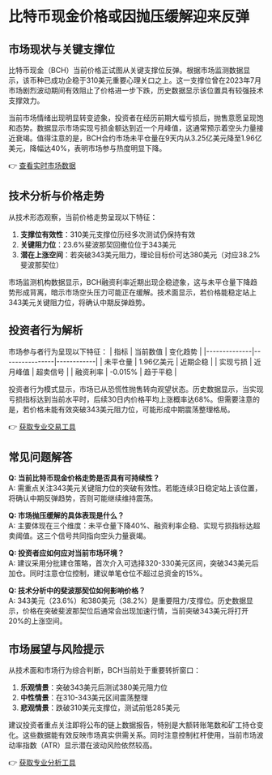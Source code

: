 # 比特币现金价格或因抛压缓解迎来反弹

## 市场现状与关键支撑位

比特币现金（BCH）当前价格正试图从关键支撑位反弹。根据市场监测数据显示，该币种已成功企稳于310美元重要心理关口之上。这一支撑位曾在2023年7月市场剧烈波动期间有效阻止了价格进一步下跌，历史数据显示该位置具有较强技术支撑效力。

当前市场情绪出现明显转变迹象，投资者在经历前期大幅亏损后，抛售意愿呈现饱和态势。数据显示市场实现亏损金额达到近一个月峰值，这通常预示着空头力量接近衰竭。值得注意的是，BCH合约市场未平仓量在9天内从3.25亿美元降至1.96亿美元，降幅达40%，表明市场参与热度明显下降。

👉 [查看实时市场数据](https://bit.ly/okx_welcome)

## 技术分析与价格走势

从技术形态观察，当前价格走势呈现以下特征：
1. **支撑位有效性**：310美元支撑位历经多次测试仍保持有效
2. **关键阻力位**：23.6%斐波那契回撤位位于343美元
3. **潜在上涨空间**：若突破343美元阻力，理论目标价可达380美元（对应38.2%斐波那契位）

市场监测机构数据显示，BCH融资利率近期出现企稳迹象，这与未平仓量下降趋势形成背离，暗示市场空头压力可能正在缓解。技术面显示，若价格能稳定站上343美元关键阻力位，将确认中期反弹趋势。

## 投资者行为解析

市场参与者行为呈现以下特征：
| 指标         | 当前数值       | 变化趋势   |
|--------------|----------------|------------|
| 未平仓量     | 1.96亿美元     | 近期企稳   |
| 实现亏损     | 近月峰值       | 超卖信号   |
| 融资利率     | -0.015%        | 趋于平稳   |

投资者行为模式显示，市场已从恐慌性抛售转向观望状态。历史数据显示，当实现亏损指标达到当前水平时，后续30日内价格平均上涨概率达68%。但需要注意的是，若价格未能有效突破343美元阻力位，可能形成中期震荡整理格局。

👉 [获取专业交易工具](https://bit.ly/okx_welcome)

## 常见问题解答

**Q: 当前比特币现金价格走势是否具有可持续性？**  
A: 需重点关注343美元关键阻力位的突破有效性。若能连续3日稳定站上该位置，将确认中期反弹趋势，否则可能继续维持震荡。

**Q: 市场抛压缓解的具体表现是什么？**  
A: 主要体现在三个维度：未平仓量下降40%、融资利率企稳、实现亏损指标达超卖阈值。这三个信号共同指向空头力量衰竭。

**Q: 投资者应如何应对当前市场环境？**  
A: 建议采用分批建仓策略，首次介入可选择320-330美元区间，突破343美元后加仓。同时注意仓位控制，建议单笔仓位不超过总资金的15%。

**Q: 技术分析中的斐波那契位如何影响价格？**  
A: 343美元（23.6%）和380美元（38.2%）是重要阻力/支撑位。历史数据显示，价格在突破斐波那契位后通常会出现加速行情，当前突破343美元将打开20%的上涨空间。

## 市场展望与风险提示

从技术面和市场行为综合判断，BCH当前处于重要转折窗口：
1. **乐观情景**：突破343美元后测试380美元阻力位
2. **中性情景**：在310-343美元区间震荡整理
3. **悲观情景**：跌破310美元支撑位，测试前低285美元

建议投资者重点关注即将公布的链上数据报告，特别是大额转账笔数和矿工持仓变化。这些数据能有效反映市场真实供需关系。同时注意控制杠杆使用，当前市场波动率指数（ATR）显示潜在波动风险依然较高。

👉 [获取专业分析工具](https://bit.ly/okx_welcome)